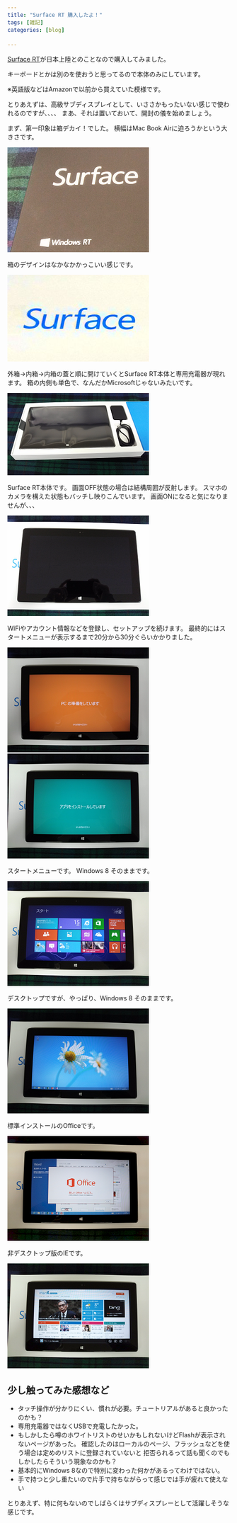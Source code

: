 ```yaml
---
title: "Surface RT 購入したよ！"
tags: [雑記]
categories: [blog]

---
```


[Surface RT][1]が日本上陸とのことなので購入してみました。

 [1]: http://www.microsoft.com/surface/ja-jp

キーボードとかは別のを使おうと思ってるので本体のみにしています。

※英語版などはAmazonで以前から買えていた模様です。

とりあえずは、高級サブディスプレイとして、いささかもったいない感じで使われるのですが、、、、 まあ、それは置いておいて、開封の儀を始めましょう。

まず、第一印象は箱デカイ！でした。 横幅はMac Book Airに迫ろうかという大きさです。

[![外箱][2]][3]

 [2]: /images/2013_0316_surfacert_box.png
 [3]: /images/2013_0316_surfacert_box.jpg

箱のデザインはなかなかかっこいい感じです。

[![内箱][4]][5]

 [4]: /images/2013_0316_surfacert_box2.png
 [5]: /images/2013_0316_surfacert_box2.jpg

外箱→内箱→内箱の蓋と順に開けていくとSurface RT本体と専用充電器が現れます。 箱の内側も単色で、なんだかMicrosoftじゃないみたいです。

[![内箱2][6]][7]

 [6]: /images/2013_0316_surfacert_box3.png
 [7]: /images/2013_0316_surfacert_box3.jpg

Surface RT本体です。 画面OFF状態の場合は結構周囲が反射します。 スマホのカメラを構えた状態もバッチし映りこんでいます。 画面ONになると気になりませんが、、、

[![正面][8]][9]

 [8]: /images/2013_0316_surfacert_front.png
 [9]: /images/2013_0316_surfacert_front.jpg

WiFiやアカウント情報などを登録し、セットアップを続けます。 最終的にはスタートメニューが表示するまで20分から30分ぐらいかかりました。

[![セットアップ中1][10]][11] [![セットアップ中2][12]][13]

 [10]: /images/2013_0316_surfacert_please_wait.png
 [11]: /images/2013_0316_surfacert_please_wait.jpg
 [12]: /images/2013_0316_surfacert_please_wait2.png
 [13]: /images/2013_0316_surfacert_please_wait2.jpg

スタートメニューです。 Windows 8 そのままです。

[![スタートメニュー][14]][15]

 [14]: /images/2013_0316_surfacert_start_menu.png
 [15]: /images/2013_0316_surfacert_start_menu.jpg

デスクトップですが、やっぱり、Windows 8 そのままです。

[![デスクトップ][16]][17]

 [16]: /images/2013_0316_surfacert_desktop.png
 [17]: /images/2013_0316_surfacert_desktop.jpg

標準インストールのOfficeです。

[![Office][18]][19]

 [18]: /images/2013_0316_surfacert_office.png
 [19]: /images/2013_0316_surfacert_office.jpg

非デスクトップ版のIEです。

[![IE][20]][21]

 [20]: /images/2013_0316_surfacert_ie.png
 [21]: /images/2013_0316_surfacert_ie.jpg

## 少し触ってみた感想など

  * タッチ操作が分かりにくい、慣れが必要。チュートリアルがあると良かったのかも？
  * 専用充電器ではなくUSBで充電したかった。
  * もしかしたら噂のホワイトリストのせいかもしれないけどFlashが表示されないページがあった。 確認したのはローカルのページ、フラッシュなどを使う場合は定めのリストに登録されていないと 拒否られるって話も聞くのでもしかしたらそういう現象なのかも？
  * 基本的にWindows 8なので特別に変わった何かがあるってわけではない。
  * 手で持つと少し重たいので片手で持ちながらって感じでは手が疲れて使えない

とりあえず、特に何もないのでしばらくはサブディスプレーとして活躍しそうな感じです。